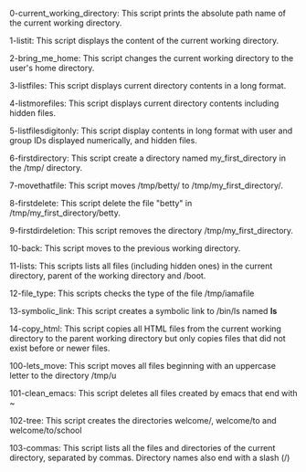 0-current_working_directory: This script prints the absolute path name of the current working directory.

1-listit: This script displays the content of the current working directory.

2-bring_me_home: This script changes the current working directory to the user's home directory.

3-listfiles: This script displays current directory contents in a long format.

4-listmorefiles: This script displays current directory contents including hidden files.

5-listfilesdigitonly: This script display contents in long format with user and group IDs displayed numerically, and hidden files.

6-firstdirectory: This script create a directory named my_first_directory in the /tmp/ directory.

7-movethatfile: This script moves /tmp/betty/ to /tmp/my_first_directory/.

8-firstdelete: This script delete the file "betty" in /tmp/my_first_directory/betty.

9-firstdirdeletion: This script removes the directory /tmp/my_first_directory.

10-back: This script moves to the previous working directory.

11-lists: This scripts lists all files (including hidden ones) in the current directory, parent of the working directory and /boot.

12-file_type: This scripts checks the type of the file /tmp/iamafile

13-symbolic_link: This script creates a symbolic link to /bin/ls named __ls__

14-copy_html: This script copies all HTML files from the current working directory to the parent working directory but only copies files that did not exist before or newer files.

100-lets_move: This script moves all files beginning with an uppercase letter to the directory /tmp/u

101-clean_emacs: This script deletes all files created by emacs that end with ~

102-tree: This script creates the directories welcome/, welcome/to and welcome/to/school

103-commas: This script lists all the files and directories of the current directory, separated by commas. Directory names also end with a slash (/)